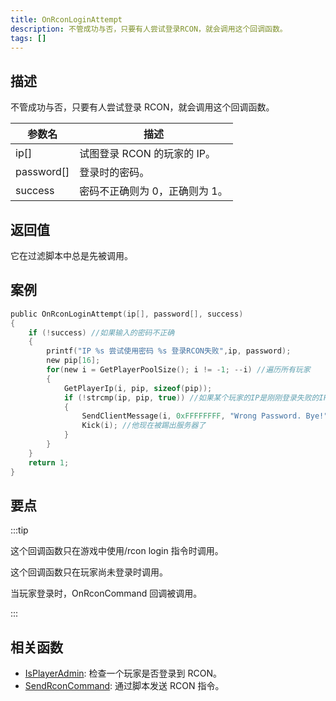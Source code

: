 ```yaml
---
title: OnRconLoginAttempt
description: 不管成功与否，只要有人尝试登录RCON，就会调用这个回调函数。
tags: []
---
```


## 描述

不管成功与否，只要有人尝试登录 RCON，就会调用这个回调函数。

| 参数名     | 描述                           |
| ---------- | ------------------------------ |
| ip[]       | 试图登录 RCON 的玩家的 IP。    |
| password[] | 登录时的密码。                 |
| success    | 密码不正确则为 0，正确则为 1。 |

## 返回值

它在过滤脚本中总是先被调用。

## 案例

```c
public OnRconLoginAttempt(ip[], password[], success)
{
    if (!success) //如果输入的密码不正确
    {
        printf("IP %s 尝试使用密码 %s 登录RCON失败",ip, password);
        new pip[16];
        for(new i = GetPlayerPoolSize(); i != -1; --i) //遍历所有玩家
        {
            GetPlayerIp(i, pip, sizeof(pip));
            if (!strcmp(ip, pip, true)) //如果某个玩家的IP是刚刚登录失败的IP
            {
                SendClientMessage(i, 0xFFFFFFFF, "Wrong Password. Bye!"); //发送消息给他
                Kick(i); //他现在被踢出服务器了
            }
        }
    }
    return 1;
}
```

## 要点

:::tip

这个回调函数只在游戏中使用/rcon login 指令时调用。

这个回调函数只在玩家尚未登录时调用。

当玩家登录时，OnRconCommand 回调被调用。

:::

## 相关函数

- [IsPlayerAdmin](../functions/IsPlayerAdmin): 检查一个玩家是否登录到 RCON。
- [SendRconCommand](../functions/SendRconCommand): 通过脚本发送 RCON 指令。
